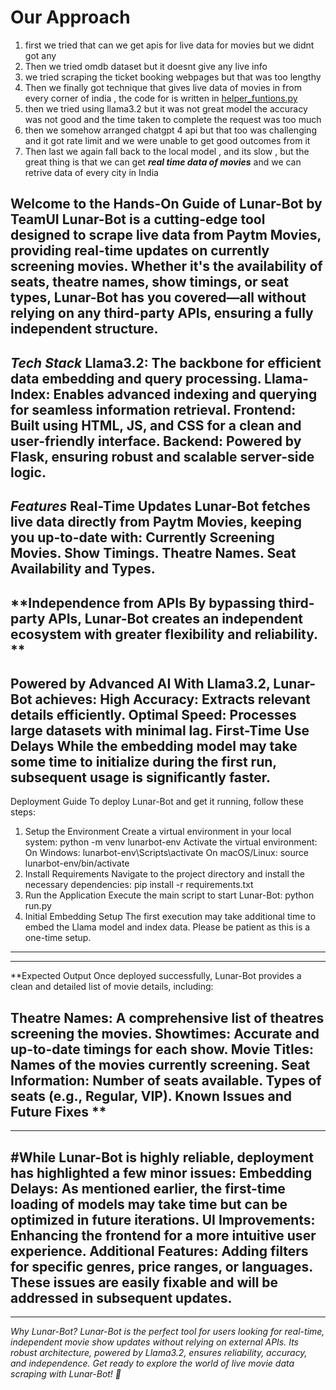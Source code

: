 
# Our Approach
1. first we tried that can we get apis for live data for movies but we didnt got any
2. Then we tried omdb dataset but it doesnt give any live info
3. we tried scraping the ticket booking webpages but that was too lengthy
4. Then we finally got technique that gives live data of movies in from every corner of india , the code for is written in <ins> helper_funtions.py </ins>
5. then we tried using llama3.2 but it was not great model the accuracy was not good and the time taken to complete the request was too much
6. then we somehow arranged chatgpt 4 api but that too was challenging and it got rate limit and we were unable to get good outcomes from it
7. Then last we again fall back to the local model , and its slow , but the great thing is that we can get ***real time data of movies*** and we can retrive data of every city in India



Welcome to the Hands-On Guide of Lunar-Bot by TeamUI
Lunar-Bot is a cutting-edge tool designed to scrape live data from Paytm Movies, providing real-time updates on currently screening movies. Whether it's the availability of seats, theatre names, show timings, or seat types, Lunar-Bot has you covered—all without relying on any third-party APIs, ensuring a fully independent structure.
-----------------------------------------------------------------------------------------------------------------------------------------------------------------------------------------------------------------------
***Tech Stack***
Llama3.2: The backbone for efficient data embedding and query processing.
Llama-Index: Enables advanced indexing and querying for seamless information retrieval.
Frontend: Built using HTML, JS, and CSS for a clean and user-friendly interface.
Backend: Powered by Flask, ensuring robust and scalable server-side logic.
-----------------------------------------------------------------------------------------------------------------------------------------------------------------------------------------------------------------------
***Features***
Real-Time Updates
Lunar-Bot fetches live data directly from Paytm Movies, keeping you up-to-date with:
Currently Screening Movies.
Show Timings.
Theatre Names.
Seat Availability and Types.
------------------------------------------------------------------------------------------------------------------------------------------------------------------------------------------------------------------------
**Independence from APIs
By bypassing third-party APIs, Lunar-Bot creates an independent ecosystem with greater flexibility and reliability.
**
-----------------------------------------------------------------------------------------------------------------------------------------------------------------------------------------------------------------------
Powered by Advanced AI
  With Llama3.2, Lunar-Bot achieves:
  High Accuracy: Extracts relevant details efficiently.
  Optimal Speed: Processes large datasets with minimal lag.
  First-Time Use Delays
  While the embedding model may take some time to initialize during the first run, subsequent usage is significantly faster.
-----------------------------------------------------------------------------------------------------------------------------------------------------------------------------------------------------------------------


Deployment Guide
To deploy Lunar-Bot and get it running, follow these steps:
  1. Setup the Environment
    Create a virtual environment in your local system:
            python -m venv lunarbot-env
   Activate the virtual environment:
    On Windows:
            lunarbot-env\Scripts\activate
    On macOS/Linux:
            source lunarbot-env/bin/activate
  2. Install Requirements
    Navigate to the project directory and install the necessary dependencies:
            pip install -r requirements.txt
  3. Run the Application
    Execute the main script to start Lunar-Bot:
            python run.py
  4. Initial Embedding Setup
    The first execution may take additional time to embed the Llama model and index data. Please be patient as this is a one-time setup.
---------------------------------------------------------------------------------------------------------------------------------------------------------------------------------------------------------------------
---------------------------------------------------------------------------------------------------------------------------------------------------------------------------------------------------------------------
**Expected Output
Once deployed successfully, Lunar-Bot provides a clean and detailed list of movie details, including:

  Theatre Names: A comprehensive list of theatres screening the movies.
  Showtimes: Accurate and up-to-date timings for each show.
  Movie Titles: Names of the movies currently screening.
  Seat Information:
  Number of seats available.
  Types of seats (e.g., Regular, VIP).
  Known Issues and Future Fixes
**
---------------------------------------------------------------------------------------------------------------------------------------------------------------------------------------------------------------------
---------------------------------------------------------------------------------------------------------------------------------------------------------------------------------------------------------------------

#While Lunar-Bot is highly reliable, deployment has highlighted a few minor issues:
Embedding Delays: As mentioned earlier, the first-time loading of models may take time but can be optimized in future iterations.
UI Improvements: Enhancing the frontend for a more intuitive user experience.
Additional Features: Adding filters for specific genres, price ranges, or languages.
These issues are easily fixable and will be addressed in subsequent updates.
---------------------------------------------------------------------------------------------------------------------------------------------------------------------------------------------------------------------
---------------------------------------------------------------------------------------------------------------------------------------------------------------------------------------------------------------------
_Why Lunar-Bot?
Lunar-Bot is the perfect tool for users looking for real-time, independent movie show updates without relying on external APIs. Its robust architecture, powered by Llama3.2, ensures reliability, accuracy, and independence.
Get ready to explore the world of live movie data scraping with Lunar-Bot! 🚀_
